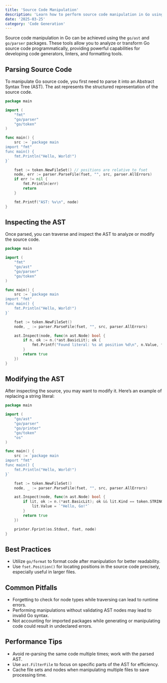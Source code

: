 ```yaml
---
title: 'Source Code Manipulation'
description: 'Learn how to perform source code manipulation in Go using go/ast package'
date: '2025-03-25'
category: 'Code Generation'
---
```


Source code manipulation in Go can be achieved using the `go/ast` and `go/parser` packages. These tools allow you to analyze or transform Go source code programmatically, providing powerful capabilities for developing code generators, linters, and formatting tools.

## Parsing Source Code

To manipulate Go source code, you first need to parse it into an Abstract Syntax Tree (AST). The ast represents the structured representation of the source code.

```go
package main

import (
	"fmt"
	"go/parser"
	"go/token"
)

func main() {
	src := `package main
import "fmt"
func main() {
    fmt.Println("Hello, World!")
}`

	fset := token.NewFileSet() // positions are relative to fset
	node, err := parser.ParseFile(fset, "", src, parser.AllErrors)
	if err != nil {
		fmt.Println(err)
		return
	}

	fmt.Printf("AST: %v\n", node)
}
```

## Inspecting the AST

Once parsed, you can traverse and inspect the AST to analyze or modify the source code.

```go
package main

import (
	"fmt"
	"go/ast"
	"go/parser"
	"go/token"
)

func main() {
	src := `package main
import "fmt"
func main() {
    fmt.Println("Hello, World!")
}`

	fset := token.NewFileSet()
	node, _ := parser.ParseFile(fset, "", src, parser.AllErrors)

	ast.Inspect(node, func(n ast.Node) bool {
		if n, ok := n.(*ast.BasicLit); ok {
			fmt.Printf("Found literal: %s at position %d\n", n.Value, fset.Position(n.Pos()))
		}
		return true
	})
}
```

## Modifying the AST

After inspecting the source, you may want to modify it. Here’s an example of replacing a string literal:

```go
package main

import (
	"go/ast"
	"go/parser"
	"go/printer"
	"go/token"
	"os"
)

func main() {
	src := `package main
import "fmt"
func main() {
    fmt.Println("Hello, World!")
}`

	fset := token.NewFileSet()
	node, _ := parser.ParseFile(fset, "", src, parser.AllErrors)

	ast.Inspect(node, func(n ast.Node) bool {
		if lit, ok := n.(*ast.BasicLit); ok && lit.Kind == token.STRING {
			lit.Value = `"Hello, Go!"`
		}
		return true
	})

	printer.Fprint(os.Stdout, fset, node)
}
```

## Best Practices

- Utilize `go/format` to format code after manipulation for better readability.
- Use `fset.Position()` for locating positions in the source code precisely, especially useful in larger files.

## Common Pitfalls

- Forgetting to check for node types while traversing can lead to runtime errors.
- Performing manipulations without validating AST nodes may lead to invalid Go syntax.
- Not accounting for imported packages while generating or manipulating code could result in undeclared errors.

## Performance Tips

- Avoid re-parsing the same code multiple times; work with the parsed AST.
- Use `ast.FilterFile` to focus on specific parts of the AST for efficiency.
- Cache file sets and nodes when manipulating multiple files to save processing time.